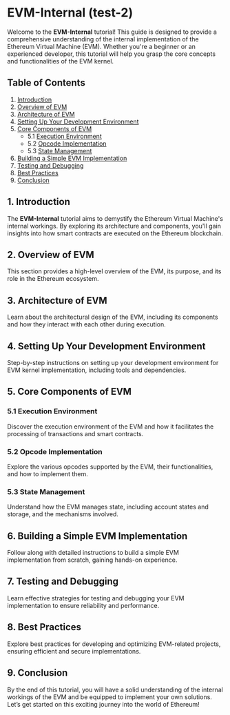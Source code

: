 # EVM-Internal (test-2)

Welcome to the **EVM-Internal** tutorial! This guide is designed to provide a comprehensive understanding of the internal implementation of the Ethereum Virtual Machine (EVM). Whether you're a beginner or an experienced developer, this tutorial will help you grasp the core concepts and functionalities of the EVM kernel.

## Table of Contents

1. [Introduction](#introduction)
2. [Overview of EVM](#overview-of-evm)
3. [Architecture of EVM](#architecture-of-evm)
4. [Setting Up Your Development Environment](#setting-up-your-development-environment)
5. [Core Components of EVM](#core-components-of-evm)
    - 5.1 [Execution Environment](#execution-environment)
    - 5.2 [Opcode Implementation](#opcode-implementation)
    - 5.3 [State Management](#state-management)
6. [Building a Simple EVM Implementation](#building-a-simple-evm-implementation)
7. [Testing and Debugging](#testing-and-debugging)
8. [Best Practices](#best-practices)
9. [Conclusion](#conclusion)

## 1. Introduction

The **EVM-Internal** tutorial aims to demystify the Ethereum Virtual Machine's internal workings. By exploring its architecture and components, you'll gain insights into how smart contracts are executed on the Ethereum blockchain.

## 2. Overview of EVM

This section provides a high-level overview of the EVM, its purpose, and its role in the Ethereum ecosystem.

## 3. Architecture of EVM

Learn about the architectural design of the EVM, including its components and how they interact with each other during execution.

## 4. Setting Up Your Development Environment

Step-by-step instructions on setting up your development environment for EVM kernel implementation, including tools and dependencies.

## 5. Core Components of EVM

### 5.1 Execution Environment

Discover the execution environment of the EVM and how it facilitates the processing of transactions and smart contracts.

### 5.2 Opcode Implementation

Explore the various opcodes supported by the EVM, their functionalities, and how to implement them.

### 5.3 State Management

Understand how the EVM manages state, including account states and storage, and the mechanisms involved.

## 6. Building a Simple EVM Implementation

Follow along with detailed instructions to build a simple EVM implementation from scratch, gaining hands-on experience.

## 7. Testing and Debugging

Learn effective strategies for testing and debugging your EVM implementation to ensure reliability and performance.

## 8. Best Practices

Explore best practices for developing and optimizing EVM-related projects, ensuring efficient and secure implementations.

## 9. Conclusion

By the end of this tutorial, you will have a solid understanding of the internal workings of the EVM and be equipped to implement your own solutions. Let’s get started on this exciting journey into the world of Ethereum!
